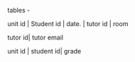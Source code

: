 tables - 

unit id | Student id | date. | tutor id | room



tutor id| tutor email 


unit id | student id| grade 

